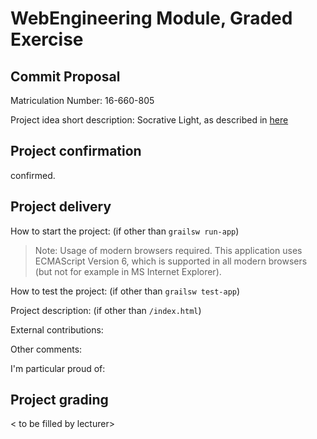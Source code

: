 # WebEngineering Module, Graded Exercise

## Commit Proposal

Matriculation Number: 16-660-805

Project idea short description: Socrative Light, as described in [here](https://github.com/WebEngineering-FHNW/hs17-bewertete-uebung-stueliueli/blob/master/docs/exercise/socrative-light.md)


## Project confirmation

confirmed.


## Project delivery <to be filled by student>

How to start the project: (if other than `grailsw run-app`)
>Note: Usage of modern browsers required. This application uses ECMAScript Version 6, which is supported in all modern browsers (but not for example in MS Internet Explorer).

How to test the project:  (if other than `grailsw test-app`)

Project description:      (if other than `/index.html`)

External contributions:

Other comments: 

I'm particular proud of:


## Project grading 

< to be filled by lecturer>
